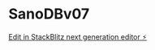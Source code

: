 # SanoDBv07

[Edit in StackBlitz next generation editor ⚡️](https://stackblitz.com/~/github.com/scoshields/SanoDBv07)